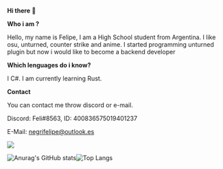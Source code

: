 **Hi there** 👋

**Who i am ?**

Hello, my name is Felipe, I am a High School student from Argentina. I like osu, unturned, counter strike and anime. I started programming unturned plugin but now i would like to become a backend developer

**Which lenguages do i know?**

I C#. I am currently learning Rust.

**Contact**

You can contact me throw discord or e-mail.

Discord: Feli#8563, ID: 400836575019401237

E-Mail: negrifelipe@outlook.es

![](https://komarev.com/ghpvc/?username=negrifelipe&color=blueviolet)

![Anurag's GitHub stats](https://github-readme-stats.vercel.app/api?username=negrifelipe&theme=tokyonight&show_icons=true)![Top Langs](https://github-readme-stats.vercel.app/api/top-langs/?username=negrifelipe&layout=compact&theme=tokyonight)
